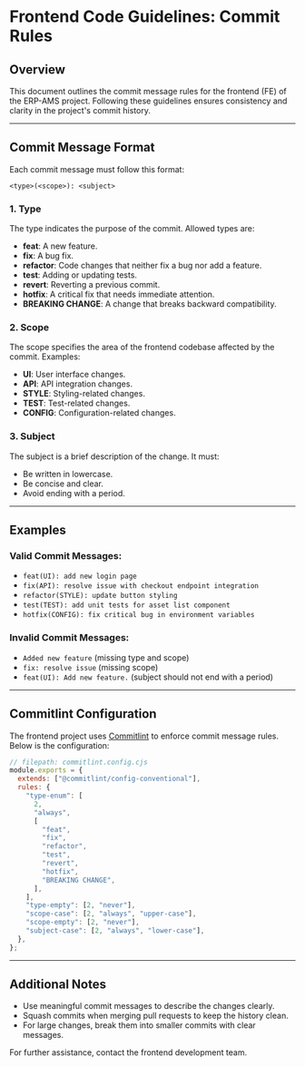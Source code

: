 # Frontend Code Guidelines: Commit Rules

## Overview
This document outlines the commit message rules for the frontend (FE) of the ERP-AMS project. Following these guidelines ensures consistency and clarity in the project's commit history.

---

## Commit Message Format
Each commit message must follow this format:

```
<type>(<scope>): <subject>
```

### **1. Type**
The type indicates the purpose of the commit. Allowed types are:
- **feat**: A new feature.
- **fix**: A bug fix.
- **refactor**: Code changes that neither fix a bug nor add a feature.
- **test**: Adding or updating tests.
- **revert**: Reverting a previous commit.
- **hotfix**: A critical fix that needs immediate attention.
- **BREAKING CHANGE**: A change that breaks backward compatibility.

### **2. Scope**
The scope specifies the area of the frontend codebase affected by the commit. Examples:
- **UI**: User interface changes.
- **API**: API integration changes.
- **STYLE**: Styling-related changes.
- **TEST**: Test-related changes.
- **CONFIG**: Configuration-related changes.

### **3. Subject**
The subject is a brief description of the change. It must:
- Be written in lowercase.
- Be concise and clear.
- Avoid ending with a period.

---

## Examples
### Valid Commit Messages:
- `feat(UI): add new login page`
- `fix(API): resolve issue with checkout endpoint integration`
- `refactor(STYLE): update button styling`
- `test(TEST): add unit tests for asset list component`
- `hotfix(CONFIG): fix critical bug in environment variables`

### Invalid Commit Messages:
- `Added new feature` (missing type and scope)
- `fix: resolve issue` (missing scope)
- `feat(UI): Add new feature.` (subject should not end with a period)

---

## Commitlint Configuration
The frontend project uses [Commitlint](https://commitlint.js.org/) to enforce commit message rules. Below is the configuration:

```cjs
// filepath: commitlint.config.cjs
module.exports = {
  extends: ["@commitlint/config-conventional"],
  rules: {
    "type-enum": [
      2,
      "always",
      [
        "feat",
        "fix",
        "refactor",
        "test",
        "revert",
        "hotfix",
        "BREAKING CHANGE",
      ],
    ],
    "type-empty": [2, "never"],
    "scope-case": [2, "always", "upper-case"],
    "scope-empty": [2, "never"],
    "subject-case": [2, "always", "lower-case"],
  },
};
```

---

## Additional Notes
- Use meaningful commit messages to describe the changes clearly.
- Squash commits when merging pull requests to keep the history clean.
- For large changes, break them into smaller commits with clear messages.

For further assistance, contact the frontend development team.